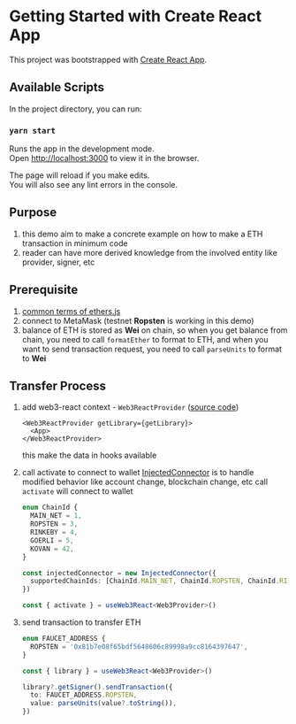 # Getting Started with Create React App

This project was bootstrapped with [Create React App](https://github.com/facebook/create-react-app).

## Available Scripts

In the project directory, you can run:

### `yarn start`

Runs the app in the development mode.\
Open [http://localhost:3000](http://localhost:3000) to view it in the browser.

The page will reload if you make edits.\
You will also see any lint errors in the console.


## Purpose
1. this demo aim to make a concrete example on how to make a ETH transaction
in minimum code
2. reader can have more derived knowledge from the involved entity like provider, signer, etc
## Prerequisite

1. [common terms of ethers.js](https://docs.ethers.io/v5/getting-started/#getting-started--glossary)
2. connect to MetaMask (testnet **Ropsten** is working in this demo)
3. balance of ETH is stored as **Wei** on chain, so when you get balance from chain, you need to call `formatEther` to format to ETH, and when you want to send transaction request, you need to call `parseUnits` to format to **Wei**

## Transfer Process

1. add web3-react context - `Web3ReactProvider` ([source code](https://github.com/Uniswap/web3-react/blob/v6/packages/core/src/provider.tsx))
   ```tsx
   <Web3ReactProvider getLibrary={getLibrary}>
     <App>
   </Web3ReactProvider>
   ```
   this make the data in hooks available
2. call activate to connect to wallet
   [InjectedConnector](https://github.com/Uniswap/web3-react/blob/v6/packages/injected-connector/src/index.ts#L27) is to handle modified behavior like account change, blockchain change, etc
   call `activate` will connect to wallet

   ```ts
   enum ChainId {
     MAIN_NET = 1,
     ROPSTEN = 3,
     RINKEBY = 4,
     GOERLI = 5,
     KOVAN = 42,
   }

   const injectedConnector = new InjectedConnector({
     supportedChainIds: [ChainId.MAIN_NET, ChainId.ROPSTEN, ChainId.RINKEBY, ChainId.GOERLI, ChainId.KOVAN],
   })

   const { activate } = useWeb3React<Web3Provider>()
   ```

3. send transaction to transfer ETH

   ```ts
   enum FAUCET_ADDRESS {
     ROPSTEN = '0x81b7e08f65bdf5648606c89998a9cc8164397647',
   }

   const { library } = useWeb3React<Web3Provider>()

   library?.getSigner().sendTransaction({
     to: FAUCET_ADDRESS.ROPSTEN,
     value: parseUnits(value?.toString()),
   })
   ```
